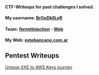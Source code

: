 #### CTF-Writeups for past challenges I solved. 
#### My username: [BrOoDkIlLeR](https://twitter.com/_BrOoDkIlLeR_ "BrOoDkIlLeR")
#### Team: [fernetInjection](https://twitter.com/fernetInjection "Twitter") - [Web](https://fernetinjection.com.ar "fernetInjection")
#### My Web: [estebancano.com.ar](https://estebancano.com.ar "Computer Engineer")

## Pentest Writeups
[Unique XXE to AWS Keys journey](https://medium.com/@estebancano/unique-xxe-to-aws-keys-journey-afe678989b2b "Unique XXE to AWS Keys journey")
